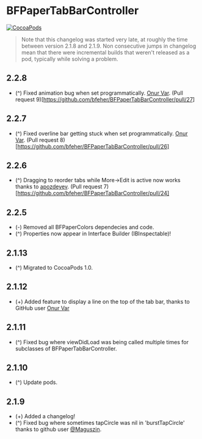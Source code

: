 BFPaperTabBarController
====================
[![CocoaPods](https://img.shields.io/cocoapods/v/BFPaperTabBarController.svg?style=flat)](https://github.com/bfeher/BFPaperTabBarController)

> Note that this changelog was started very late, at roughly the time between version 2.1.8 and 2.1.9. Non consecutive jumps in changelog mean that there were incremental builds that weren't released as a pod, typically while solving a problem.


2.2.8
---------
* (^) Fixed animation bug when set programmatically. [Onur Var](https://github.com/onurvarrrr). (Pull request 9)[https://github.com/bfeher/BFPaperTabBarController/pull/27]


2.2.7
---------
* (^) Fixed overline bar getting stuck when set programmatically. [Onur Var](https://github.com/onurvarrrr). (Pull request 8)[https://github.com/bfeher/BFPaperTabBarController/pull/26]

2.2.6
---------
* (^) Dragging to reorder tabs while More->Edit is active now works thanks to [apozdeyev](https://github.com/apozdeyev). (Pull request 7)[https://github.com/bfeher/BFPaperTabBarController/pull/24]

2.2.5
---------
* (-) Removed all BFPaperColors dependecies and code.
* (^) Properties now appear in Interface Builder (IBInspectable)!

2.1.13
---------
* (^) Migrated to CocoaPods 1.0.

2.1.12
---------
* (+) Added feature to display a line on the top of the tab bar, thanks to GitHub user [Onur Var](https://github.com/onurvarrrr)

2.1.11
---------
* (^) Fixed bug where viewDidLoad was being called multiple times for subclasses of BFPaperTabBarController.

2.1.10
---------
* (^) Update pods.

2.1.9
---------
* (+) Added a changelog!  
* (^) Fixed bug where sometimes tapCircle was nil in 'burstTapCircle' thanks to github user [@Maguszin](https://github.com/Maguszin).
